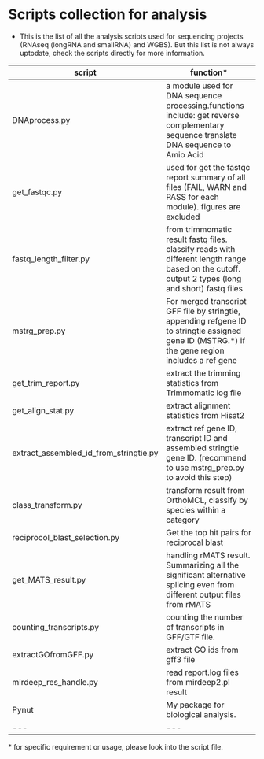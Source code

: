 
# Scripts collection for analysis

* This is the list of all the analysis scripts used for sequencing projects (RNAseq (longRNA and smallRNA) and WGBS). But this list is not always uptodate, check the scripts directly for more information.

    

| script | function*|
| ---| --- |
| DNAprocess.py | a module used for DNA sequence processing.functions include: get reverse complementary sequence translate DNA sequence to Amio Acid |                   
| get_fastqc.py | used for get the fastqc report summary of all files (FAIL, WARN and PASS for each module). figures are excluded
| fastq_length_filter.py| from trimmomatic result fastq files. classify reads with different length range based on the cutoff. output 2 types (long and short) fastq files |
| mstrg_prep.py| For merged transcript GFF file by stringtie, appending refgene ID to stringtie assigned gene ID (MSTRG.*) if the gene region includes a ref gene |
| get_trim_report.py| extract the trimming statistics from Trimmomatic log file |
| get_align_stat.py| extract alignment statistics from Hisat2 |
| extract_assembled_id_from_stringtie.py| extract ref gene ID, transcript ID and assembled stringtie gene ID. (recommend to use mstrg_prep.py to avoid this step) |
| class_transform.py| transform result from OrthoMCL, classify by species within a category  |
| reciprocol_blast_selection.py| Get the top hit pairs for reciprocal blast |
| get_MATS_result.py| handling rMATS result. Summarizing all the significant alternative splicing even from different output files from rMATS |
| counting_transcripts.py| counting the number of transcripts in GFF/GTF file. |
| extractGOfromGFF.py| extract GO ids from gff3 file |
| mirdeep_res_handle.py| read report.log files from mirdeep2.pl result |
| Pynut| My package for biological analysis. |
| ---| --- |
 
 
 
 \* for specific requirement or usage, please look into the script file.
